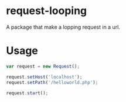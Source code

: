 # request-looping
A package that make a lopping request in a url.

# Usage

```javascript
var request = new Request();

request.setHost('localhost');
request.setPath('/helloworld.php');

request.start();
```
